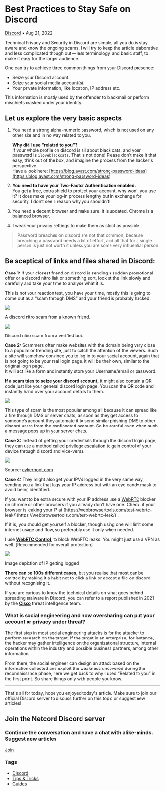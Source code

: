 Best Practices to Stay Safe on Discord
======================================

[Discord](https://netcord.site/tag/discord/) • Aug 21, 2022

[](https://www.facebook.com/sharer/sharer.php?u=https://netcord.site/staying-safe-on-discord/)[](https://twitter.com/intent/tweet?text=Best%20Practices%20to%20Stay%20Safe%20on%20Discord&url=https://netcord.site/staying-safe-on-discord/)

Technical Privacy and Security in Discord are simple, all you do is stay aware and know the ongoing scams. I will try to keep the article elaborative and less complicated though out — less terminology, and basic stuff, to make it easy for the larger audience.

One can try to achieve three common things from your Discord presence:

*   Seize your Discord account.
*   Seize your social media account(s).
*   Your private information, like location, IP address etc.

This information is mostly used by the offender to blackmail or perform mischiefs masked under your identity.

Let us explore the very basic aspects
-------------------------------------

1.  You need a strong alpha-numeric password, which is not used on any other site and in no way related to you.  
      
    **Why did I use “related to you”?**  
    If your whole profile on discord is all about black cats, and your password is `iloveblackcats`. That is not done! Please don’t make it that easy, think out of the box, and imagine the process from the hacker's perspective.  
    Have a look here: [https://blog.avast.com/strong-password-ideas](https://blog.avast.com/strong-password-ideas)
2.  **You need to have your Two-Factor Authentication enabled.**  
    You get a free, extra shield to protect your account, why won’t you use it? It does make your log-in process lengthy but in exchange for security. I don’t see a reason why you shouldn’t!
3.  You need a decent browser and make sure, it is updated. Chrome is a balanced browser.
4.  Tweak your privacy settings to make them as strict as possible.

> Password breaches on discord are not that common, because breaching a password needs a lot of effort, and all that for a single person is just not worth it unless you are some very influential person.

Be sceptical of links and files shared in Discord:
--------------------------------------------------

**Case 1:** If your closest friend on discord is sending a sudden promotional offer or a discord nitro link or something sort, look at the link slowly and carefully and take your time to analyse what it is.

This is not your reaction test, you have your time, mostly this is going to come out as a “scam through DMS” and your friend is probably hacked.

![](https://cdn-images-1.medium.com/max/800/1*Eg-h_5UZOT2VfuOKN3ushA.png)

A discord nitro scam from a known friend.

![](https://cdn-images-1.medium.com/max/800/1*_xhnpa5KY-G9OLsBgl8sMQ.png)

Discord nitro scam from a verified bot.

**Case 2:** Scammers often make websites with the domain being very close to a popular or trending site, just to catch the attention of the viewers. Such a site will somehow convince you to log in to your social account, again that is not going to be your real login page, it will be their own, similar to the original login page.  
It will act like a form and instantly store your Username/email or password.

**If a scam tries to seize your discord account,** it might also contain a QR code just like your general discord login page. You scan the QR code and instantly hand over your account details to them.

![](https://cdn-images-1.medium.com/max/800/1*VaJn43P26lpn7cvRNH5foQ.png)

This type of scam is the most popular among all because it can spread like a fire through DMS or server chats, as soon as they get access to someone’s account they automate it to send similar phishing DMS to other discord users from the confiscated account. So be careful even when such a message pops up in your server chats.

**Case 3:** Instead of getting your credentials through the discord login page, they can use a method called [privilege escalation](https://cyberhoot.com/cybrary/privilege-escalation-attack/) to gain control of your device through discord and vice-versa.

![](https://cdn-images-1.medium.com/max/800/0*K-AU5mEKAatvL9Fr.png)

Source: [cyberhoot.com](https://cyberhoot.com/cybrary/privilege-escalation-attack/)

**Case 4:** They might also get your IPV4 logged in the very same way, sending you a link that logs your IP address but with an eye candy mask to avoid being identified.

If you want to be extra secure with your IP address use a [WebRTC](https://www.techradar.com/vpn/webrtc-leaks) blocker on chrome or other browsers if you already don’t have one. Check. if your browser is leaking your IP at [https://webbrowsertools.com/test-webrtc-leak/](https://webbrowsertools.com/test-webrtc-leak/) .

If it is, you should get yourself a blocker, though using one will limit some internet usage and flow, so preferably use it only when needed.

I use **[WebRTC Control](https://chrome.google.com/webstore/detail/webrtc-control/fjkmabmdepjfammlpliljpnbhleegehm)**, to block WebRTC leaks. You might just use a VPN as well. \[Recommended for overall protection\]

![](https://cdn-images-1.medium.com/max/800/1*96H9GujLy7f1y-Bm3y18fA.png)

Image depiction of IP getting logged

**There can be 100s different cases**, but you realise that most can be omitted by making it a habit not to click a link or accept a file on discord without recognising it.

If you are curious to know the technical details on what goes behind spreading malware in Discord, you can refer to a report published in 2021 by the [**Cisco**](https://blog.talosintelligence.com/2021/04/collab-app-abuse.html) threat intelligence team.

### What is social engineering and how oversharing can put your account or privacy under threat?

The first step in most social engineering attacks is for the attacker to perform research on the target. If the target is an enterprise, for instance, the hacker may gather intelligence on the organizational structure, internal operations within the industry and possible business partners, among other information.

From there, the social engineer can design an attack based on the information collected and exploit the weakness uncovered during the reconnaissance phase, here we get back to why I used “Related to you” in the first point. So share things only with people you know.

* * *

That's all for today, hope you enjoyed today's article. Make sure to join our official Discord server to discuss further on this topic or suggest new articles!

Join the Netcord Discord server
-------------------------------

### Continue the conversation and have a chat with alike-minds. Suggest new articles 

[Join](https://discord.gg/F7v3XCwssK)

### Tags

*   [Discord](/tag/discord/ "Discord")
*   [Tips & Tricks](/tag/tips-n-tricks/ "Tips & Tricks")
*   [Guides](/tag/guides/ "Guides")
